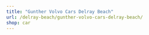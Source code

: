 ```yaml
---
title: "Gunther Volvo Cars Delray Beach"
url: /delray-beach/gunther-volvo-cars-delray-beach/
shop: car
---
```

